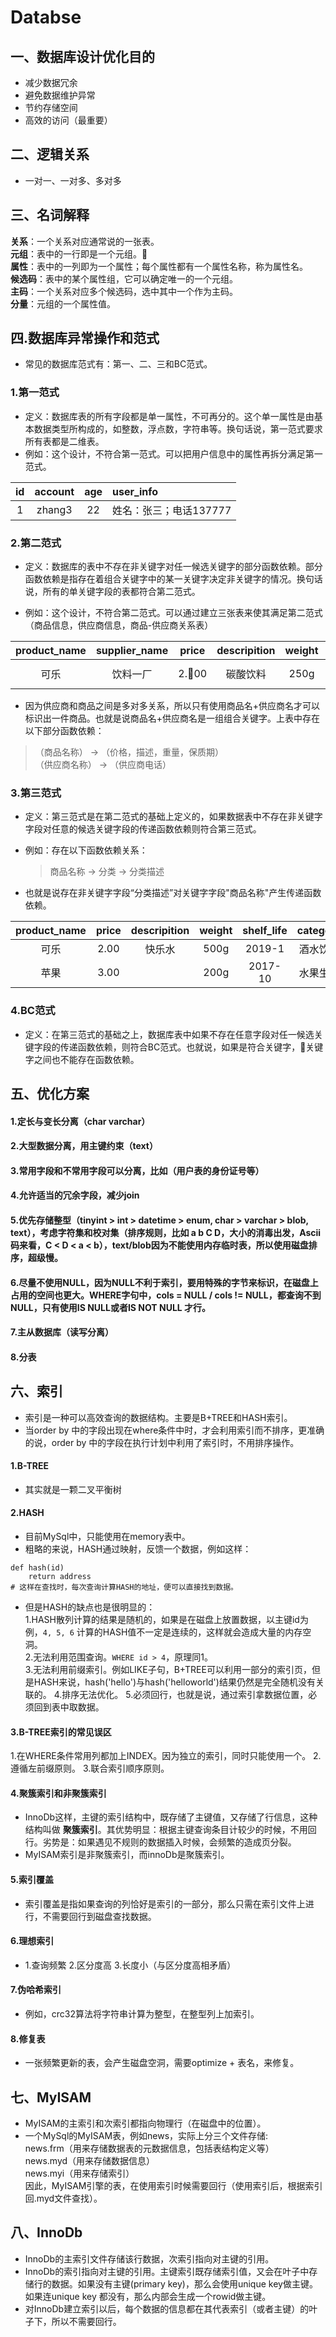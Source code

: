 Databse
===============

## 一、数据库设计优化目的
* 减少数据冗余
* 避免数据维护异常
* 节约存储空间
* 高效的访问（最重要）

## 二、逻辑关系

* 一对一、一对多、多对多

## 三、名词解释
__关系__：一个关系对应通常说的一张表。<br>
__元组__：表中的一行即是一个元组。<br>
__属性__：表中的一列即为一个属性；每个属性都有一个属性名称，称为属性名。<br>
__候选码__：表中的某个属性组，它可以确定唯一的一个元组。<br>
__主码__：一个关系对应多个候选码，选中其中一个作为主码。<br>
__分量__：元组的一个属性值。<br>

## 四.数据库异常操作和范式

* 常见的数据库范式有：第一、二、三和BC范式。

### 1.第一范式
* 定义：数据库表的所有字段都是单一属性，不可再分的。这个单一属性是由基本数据类型所构成的，如整数，浮点数，字符串等。换句话说，第一范式要求所有表都是二维表。
* 例如：这个设计，不符合第一范式。可以把用户信息中的属性再拆分满足第一范式。

|id|account|age|user_info|
|:--:|:--:|:--:|:--|
|1|zhang3|22|姓名：张三；电话137777|

### 2.第二范式
* 定义：数据库的表中不存在非关键字对任一候选关键字的部分函数依赖。部分函数依赖是指存在着组合关键字中的某一关键字决定非关键字的情况。换句话说，所有的单关键字段的表都符合第二范式。

* 例如：这个设计，不符合第二范式。可以通过建立三张表来使其满足第二范式（商品信息，供应商信息，商品-供应商关系表）

|product_name|supplier_name|price|descripition|weight|supplier_phone|shelf_life|category|
|:--:|:--:|:--:|:--:|:--:|:--:|:--:|:--:|
|可乐|饮料一厂|2.00|碳酸饮料|250g|8008200|2019-01|饮料

* 因为供应商和商品之间是多对多关系，所以只有使用商品名+供应商名才可以标识出一件商品。也就是说商品名+供应商名是一组组合关键字。上表中存在以下部分函数依赖：
>（商品名称） -> （价格，描述，重量，保质期）   
>（供应商名称） -> （供应商电话）

### 3.第三范式
* 定义：第三范式是在第二范式的基础上定义的，如果数据表中不存在非关键字字段对任意的候选关键字段的传递函数依赖则符合第三范式。

* 例如：存在以下函数依赖关系：
    > 商品名称 -> 分类 -> 分类描述   
* 也就是说存在非关键字字段“分类描述”对关键字字段"商品名称"产生传递函数依赖。

|product_name|price|descripition|weight|shelf_life|category|category_comment|
|:--:|:--:|:--:|:--:|:--:|:--:|:--:|
|可乐|2.00|快乐水|500g|2019-1|酒水饮料|碳酸饮料|
|苹果|3.00||200g|2017-10|水果生鲜|水果|

### 4.BC范式
* 定义：在第三范式的基础之上，数据库表中如果不存在任意字段对任一候选关键字段的传递函数依赖，则符合BC范式。也就说，如果是符合关键字，关键字之间也不能存在函数依赖。

## 五、优化方案
#### 1.定长与变长分离（char varchar）
#### 2.大型数据分离，用主键约束（text）
#### 3.常用字段和不常用字段可以分离，比如（用户表的身份证号等）
#### 4.允许适当的冗余字段，减少join
#### 5.优先存储整型（tinyint > int > datetime > enum, char > varchar > blob, text），考虑字符集和校对集（排序规则，比如 a b C D，大小的消毒出发，Ascii码来看，C < D < a < b），text/blob因为不能使用内存临时表，所以使用磁盘排序，超级慢。
#### 6.尽量不使用NULL，因为NULL不利于索引，要用特殊的字节来标识，在磁盘上占用的空间也更大。WHERE字句中，cols = NULL / cols != NULL，都查询不到NULL，只有使用IS NULL或者IS NOT NULL 才行。
#### 7.主从数据库（读写分离）
#### 8.分表

## 六、索引
* 索引是一种可以高效查询的数据结构。主要是B+TREE和HASH索引。
* 当order by 中的字段出现在where条件中时，才会利用索引而不排序，更准确的说，order by 中的字段在执行计划中利用了索引时，不用排序操作。 

#### 1.B-TREE
* 其实就是一颗二叉平衡树

#### 2.HASH
* 目前MySql中，只能使用在memory表中。
* 粗略的来说，HASH通过映射，反馈一个数据，例如这样：
```
def hash(id)
    return address
# 这样在查找时，每次查询计算HASH的地址，便可以直接找到数据。
```
* 但是HASH的缺点也是很明显的：<br>
1.HASH散列计算的结果是随机的，如果是在磁盘上放置数据，以主键id为例，`4, 5, 6` 计算的HASH值不一定是连续的，这样就会造成大量的内存空洞。<br>
2.无法利用范围查询。`WHERE id > 4`，原理同1。<br>
3.无法利用前缀索引。例如LIKE子句，B+TREE可以利用一部分的索引页，但是HASH来说，hash('hello')与hash('helloworld')结果仍然是完全随机没有关联的。
4.排序无法优化。
5.必须回行，也就是说，通过索引拿数据位置，必须回到表中取数据。

#### 3.B-TREE索引的常见误区
1.在WHERE条件常用列都加上INDEX。因为独立的索引，同时只能使用一个。
2.遵循左前缀原则。
3.联合索引顺序原则。

#### 4.聚簇索引和非聚簇索引
* InnoDb这样，主键的索引结构中，既存储了主键值，又存储了行信息，这种结构叫做 __聚簇索引__。其优势明显：根据主键查询条目计较少的时候，不用回行。劣势是：如果遇见不规则的数据插入时候，会频繁的造成页分裂。
* MyISAM索引是非聚簇索引，而innoDb是聚簇索引。

#### 5.索引覆盖
* 索引覆盖是指如果查询的列恰好是索引的一部分，那么只需在索引文件上进行，不需要回行到磁盘查找数据。

#### 6.理想索引
* 1.查询频繁 2.区分度高 3.长度小（与区分度高相矛盾）

#### 7.伪哈希索引
* 例如，crc32算法将字符串计算为整型，在整型列上加索引。

#### 8.修复表
* 一张频繁更新的表，会产生磁盘空洞，需要optimize + 表名，来修复。

## 七、MyISAM

* MyISAM的主索引和次索引都指向物理行（在磁盘中的位置）。
* 一个MySql的MyISAM表，例如news，实际上分三个文件存储:<br>
news.frm（用来存储数据表的元数据信息，包括表结构定义等）<br>
news.myd（用来存储数据信息）<br>
news.myi（用来存储索引）<br>
因此，MyISAM引擎的表，在使用索引时候需要回行（使用索引后，根据索引回.myd文件查找）。

## 八、InnoDb

* InnoDb的主索引文件存储该行数据，次索引指向对主键的引用。
* InnoDb的索引指向对主键的引用。主键索引既存储索引值，又会在叶子中存储行的数据。如果没有主键(primary key)，那么会使用unique key做主键。如果连unique key 都没有，那么内部会生成一个rowid做主键。
* 对InnoDb建立索引以后，每个数据的信息都在其代表索引（或者主键）的叶子下，所以不需要回行。


